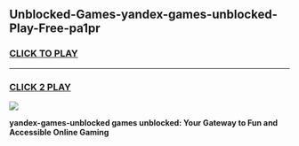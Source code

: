 
## Unblocked-Games-yandex-games-unblocked-Play-Free-pa1pr
<h3>
<a href="https://premium76.site?title=yandex-games-unblocked&ref=17A">CLICK TO PLAY</a></h3>
<hr>

<h3>
<a href="https://premium76.site?title=yandex-games-unblocked&ref=17A">CLICK 2 PLAY</a>
  
</h3>

<a href="https://premium76.site?title=yandex-games-unblocked&ref=17A"><img src="https://clearcache.store/games.png"></a>


**yandex-games-unblocked games unblocked: Your Gateway to Fun and Accessible Online Gaming**
